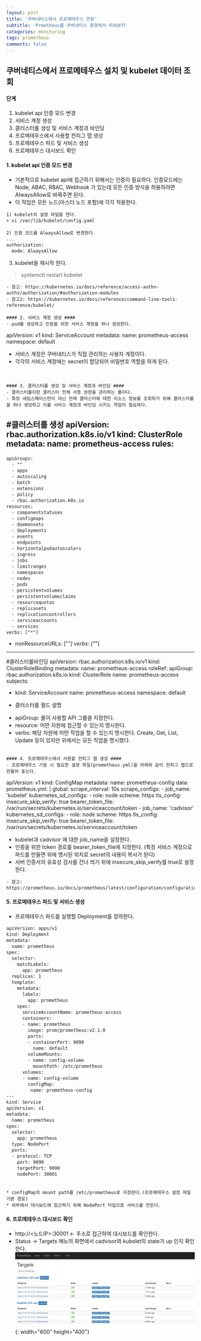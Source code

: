 ```yaml
---
layout: post
title: '쿠버네티스에서 프로메테우스 연동'
subtitle: 'Prmetheus를 쿠버네티스 환경에서 띄워보자'
categories: monitoring
tags: prometheus
comments: false
---
```


## 쿠버네티스에서 프로메테우스 설치 및 kubelet 데이터 조회 ##

#### 단계 ####
1. kubelet api 인증 모드 변경
2. 서비스 계정 생성
3. 클러스터롤 생성 및 서비스 계정과 바인딩
4. 프로메테우스에서 사용할 컨피그 맵 생성
5. 프로메테우스 파드 및 서비스 생성
6. 프로메테우스 대시보드 확인

#### 1. kubelet api 인증 모드 변경 ####
- 기본적으로 kubelet api에 접근하기 위해서는 인증이 필요하다. 인증모드에는 Node, ABAC, RBAC, Webhook 가 있는데 모든 인증 방식을 허용하려면 AlwaysAllow로 바꿔주면 된다. 
- 이 작업은 모든 노드(마스터 노드 포함)에 각각 적용한다. 
```
1) kubelet의 설정 파일을 연다.
> vi /var/lib/kubelet/config.yaml

2) 인증 모드를 AlwaysAllow로 변경한다. 
...
authorization:
  mode: AlwaysAllow
```

3) kubelet을 재시작 한다. 
> systemctl restart kubelet
```
- 참고: https://kubernetes.io/docs/reference/access-authn-authz/authorization/#authorization-modules
- 참고2: https://kubernetes.io/docs/reference/command-line-tools-reference/kubelet/

#### 2. 서비스 계정 생성 ####
- pod를 생성하고 인증을 위한 서비스 계정을 하나 생성한다.
```
apiVersion: v1
kind: ServiceAccount
metadata:
  name: prometheus-access
  namespace: default

* 서비스 계정은 쿠버네티스가 직접 관리하는 사용자 계정이다.  
* 각각의 서비스 계정에는 secret이 할당되어 비밀번호 역할을 하게 된다.
```


#### 3. 클러스터롤 생성 및 서비스 계정과 바인딩 ####
- 클러스터롤이란 클러스터 전체 사용 권한을 관리하는 롤이다. 
- 특정 네임스페이스만이 아닌 전체 클러스터에 대한 리소스 정보를 조회하기 위해 클러스터롤을 하나 생성하고 이를 서비스 계정과 바인딩 시키는 작업이 필요하다. 
```
#클러스터롤 생성
apiVersion: rbac.authorization.k8s.io/v1
kind: ClusterRole
metadata:
  name: prometheus-access
rules:
  -
    apiGroups:
      - ""
      - apps
      - autoscaling
      - batch
      - extensions
      - policy
      - rbac.authorization.k8s.io
    resources:
      - componentstatuses
      - configmaps
      - daemonsets
      - deployments
      - events
      - endpoints
      - horizontalpodautoscalers
      - ingress
      - jobs
      - limitranges
      - namespaces
      - nodes
      - pods
      - persistentvolumes
      - persistentvolumeclaims
      - resourcequotas
      - replicasets
      - replicationcontrollers
      - serviceaccounts
      - services
    verbs: ["*"]
  - nonResourceURLs: ["*"]
    verbs: ["*"]
---
#클러스터롤바인딩
apiVersion: rbac.authorization.k8s.io/v1
kind: ClusterRoleBinding
metadata:
  name: prometheus-access
roleRef:
  apiGroup: rbac.authorization.k8s.io
  kind: ClusterRole
  name: prometheus-access
subjects:
- kind: ServiceAccount
  name: prometheus-access
  namespace: default


* 클러스터롤 필드 설명
- apiGroup: 롤이 사용할 API 그룹을 지정한다.
- resource: 어떤 자원에 접근할 수 있는지 명시한다. 
- verbs: 해당 자원에 어떤 작업을 할 수 있는지 명시한다. Create, Get, List, Update 등이 있지만 위에서는 모든 작업을 명시했다. 
```

#### 4. 프로메테우스에서 사용할 컨피그 맵 생성 ####
- 프로메테우스 기동 시 필요한 설정 파일(prometheus.yml)을 아래와 같이 컨피그 맵으로 만들어 놓는다. 
```
apiVersion: v1
kind: ConfigMap
metadata:
  name: prometheus-config
data:
  prometheus.yml: |
    global:
      scrape_interval: 10s
    scrape_configs:
    - job_name: 'kubelet'
      kubernetes_sd_configs:
      - role: node
      scheme: https
      tls_config:
        insecure_skip_verify: true
      bearer_token_file: /var/run/secrets/kubernetes.io/serviceaccount/token
    - job_name: 'cadvisor'
      kubernetes_sd_configs:
      - role: node
      scheme: https
      tls_config:
        insecure_skip_verify: true
      bearer_token_file: /var/run/secrets/kubernetes.io/serviceaccount/token


* kubelet과 cadvisor 에 대한 job_name을 설정한다. 
* 인증을 위한 token 경로를 bearer_token_file에 지정한다. 
  (특정 서비스 계정으로 파드를 만들면 위에 명시된 위치로 secret의 내용이 복사가 된다)
* 서버 인증서의 유효성 검사를 건너 띄기 위에 insecure_skip_verify를 true로 설정한다. 
```
- 참고: https://prometheus.io/docs/prometheus/latest/configuration/configuration/
```

#### 5. 프로메테우스 파드 및 서비스 생성 ####
- 프로메테우스 파드를 실행할 Deployment를 정의한다. 
```
apiVersion: apps/v1
kind: Deployment
metadata:
  name: prometheus
spec:
  selector:
    matchLabels:
      app: prometheus
  replicas: 1
  template:
    metadata:
      labels:
        app: prometheus
    spec:
      serviceAccountName: prometheus-access
      containers:
      - name: prometheus
        image: prom/prometheus:v2.1.0
        ports:
        - containerPort: 9090
          name: default
        volumeMounts:
        - name: config-volume
          mountPath: /etc/prometheus
      volumes:
      - name: config-volume
        configMap:
         name: prometheus-config
---
kind: Service
apiVersion: v1
metadata:
  name: prometheus
spec:
  selector:
    app: prometheus
  type: NodePort
  ports:
  - protocol: TCP
    port: 9090
    targetPort: 9090
    nodePort: 30001


* configMap의 mount path를 /etc/prometheus로 지정한다.(프로메테우스 설정 파일 기본 경로)
* 외부에서 대시보드에 접근하기 위해 NodePort 타입으로 서비스를 만든다.  
```

#### 6. 프로메테우스 대시보드 확인 ####
- http://<노드IP>:30001 <- 주소로 접근하여 대시보드를 확인한다. 
- Status -> Targets 메뉴의 화면에서 cadvisor와 kubelet의 state가 up 인지 확인한다. 
![prometheus-01.PNG](/assets/img/prometheus-01.PNG){: width="600" height="400"}